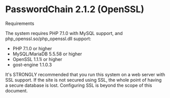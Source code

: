 # PasswordChain 2.1.2 (OpenSSL)
Requirements

The system requires PHP 7.1.0 with MySQL support, and php_openssl.so/php_openssl.dll 
support:

- PHP 7.1.0 or higher
- MySQL/MariaDB 5.5.58 or higher
- OpenSSL 1.1.1i or higher
- gost-engine 1.1.0.3

It's STRONGLY recommended that you run this system on a web server with 
SSL support. If the site is not secured using SSL, the whole point of 
having a secure database is lost. Configuring SSL is beyond the scope 
of this document.
